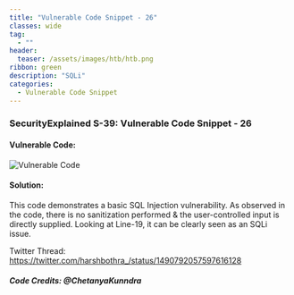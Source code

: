 ```yaml
---
title: "Vulnerable Code Snippet - 26"
classes: wide
tag: 
  - ""
header:
  teaser: /assets/images/htb/htb.png
ribbon: green
description: "SQLi"
categories:
  - Vulnerable Code Snippet
---
```

### SecurityExplained S-39: Vulnerable Code Snippet - 26

#### Vulnerable Code: 

![Vulnerable Code](https://github.com/harsh-bothra/SecurityExplained/blob/main/media/code-26.jpg)


#### Solution: 

This code demonstrates a basic SQL Injection vulnerability. As observed in the code, there is no sanitization performed & the user-controlled input is directly supplied. Looking at Line-19, it can be clearly seen as an SQLi issue.


Twitter Thread: https://twitter.com/harshbothra_/status/1490792057597616128 

##### Code Credits: @ChetanyaKunndra
 
